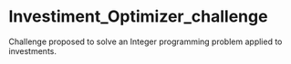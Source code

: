 # Investiment_Optimizer_challenge
Challenge proposed to solve an Integer programming problem applied to investments.

